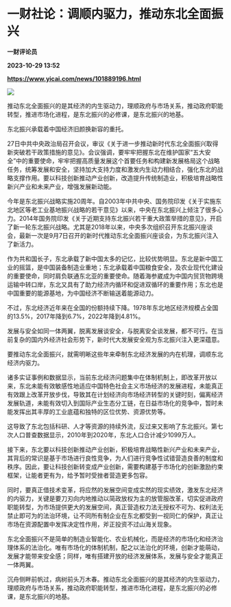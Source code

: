 # 一财社论：调顺内驱力，推动东北全面振兴
**一财评论员**

**2023-10-29 13:52**

**https://www.yicai.com/news/101889196.html**

![](https://imgcdn.yicai.com/uppics/slides/2023/10/e20853512c8f99cf954f57a0ca9af033.jpg)

推动东北全面振兴的是其经济的内生驱动力，理顺政府与市场关系，推动政府职能转型，推进市场化进程，是东北振兴的必修课，是东北振兴的地基。

东北振兴承载着中国经济旧颜换新容的重托。

27日中共中央政治局召开会议，审议《关于进一步推动新时代东北全面振兴取得新突破若干政策措施的意见》。会议强调，要牢牢把握东北在维护国家“五大安全”中的重要使命，牢牢把握高质量发展这个首要任务和构建新发展格局这个战略任务，统筹发展和安全，坚持加大支持力度和激发内生动力相结合，强化东北的战略支撑作用。要以科技创新推动产业创新，改造提升传统制造业，积极培育战略性新兴产业和未来产业，增强发展新动能。

今年是东北振兴战略实施20周年。自2003年中共中央、国务院印发《关于实施东北地区等老工业基地振兴战略的若干意见》以来，中央在东北振兴上倾注了很多心力。2014年国务院印发《关于近期支持东北振兴若干重大政策举措的意见》，开启了新一轮东北振兴战略。尤其是2018年以来，中央多次组织召开东北振兴座谈会，最新一次是9月7日召开的新时代推动东北全面振兴座谈会，为东北振兴注入了新活力。

作为共和国长子，东北承载了新中国太多的记忆，比较优势明显。东北是新中国工业的摇篮，是中国装备制造业重地；东北承载着中国粮食安全，及农业现代化建设的重要使命，同时肩负联通东北亚的重要使命。随着海参崴成为中国内贸货物跨境运输中转口岸，东北又具有了助力经济内循环和促进双循环的重要作用；东北也是中国重要的能源基地，为中国经济不断输送着能源动力。

不过，东北经济近年来在全国的份额持续下降。1978年东北地区经济规模占全国的13.5%，2017年降到6.7%，2022年降到4.81%。

发展与安全如同一体两翼，脱离发展谈安全，与脱离安全谈发展，都不可行。在当前复杂的国内外经济社会形势下，新时代大发展安全观为东北振兴注入更深蕴意。

要推动东北全面振兴，就需明晰这些年来牵制东北经济发展的内在机理，调顺东北经济内驱力。

诸多实证事例和数据显示，当前东北经济问题集中在体制机制上，即改革开放以来，东北未能有效敏感性地适应中国特色社会主义市场经济的发展进程，未能真正有效跟上改革开放步伐，导致其在计划经济向市场经济转型的关键时刻，偏离经济发展轨道，未能有效切入到国际产业生态分工链，在日益市场化的竞争中，暂时未能发挥出其丰厚的工业底蕴和独特的区位优势、资源优势等。

这导致了东北包括科研、人才等资源的持续外流，反过来又影响了东北振兴。第七次人口普查数据显示，2010年到2020年，东北人口合计减少1099万人。

接下来，东北要以科技创新推动产业创新，积极培育战略性新兴产业和未来产业，其背后的常识是基于市场进行良性竞争，为人们进行竞争性试错营造良善的制度和秩序。因此，要让科技创新转变成产业创新，需要构建基于市场化的创新激励约束框架，让能者更有为，给予暂时受挫者营造更多包容。

同时，要真正借技术变革，将应然的发展空间变成实然的现实绩效，激发东北经济的内驱力，关键是要刀刃向内地推动以简政放权为主的放管服改革，切实促进政府职能转型，为市场提供更大的发展空间，真正营造权力法无授权不可为、权利法无禁止即可为的法治环境，让不同所有制企业在东北都受到一视同仁的保护，真正让市场在资源配置中发挥决定性作用，斧正投资不过山海关现象。

东北全面振兴不是简单的制造业智能化、农业机械化，而是经济的市场化和经济治理体系的法治化。唯有市场化的体制机制，配之以法治化的环境，创新才能萌动，发展才能带来安全感；同样，唯有搭建开放的经济发展体系，发展与安全才能真正一体两翼。

沉舟侧畔前帆过，病树前头万木春。推动东北全面振兴的是其经济的内生驱动力，理顺政府与市场关系，推动政府职能转型，推进市场化进程，是东北振兴的必修课，是东北振兴的地基。